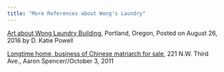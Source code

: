 ```yaml
---
title: "More References about Wong's Laundry"
---
```


[Art about Wong Laundry Building](https://dkatiepowellart.me/2016/08/26/wong-laundry-building-portland-oregon/), Portland, Oregon, Posted on August 26, 2016 by D. Katie Powell

[Longtime home, business of Chinese matriarch for sale](https://djcoregon.com/news/2011/10/03/logtime-home-business-of-chinese-matriarch-for-sale/), 221 N.W. Third Ave., Aaron Spencer//October 3, 2011
